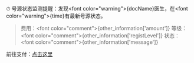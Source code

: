 <!--
 * @Author: wdjoys
 * @Date: 2022-04-27 16:48:59
 * @LastEditors: wdjoys
 * @LastEditTime: 2022-04-27 16:49:01
 * @FilePath: \guahao\xx.md
 * @Description:
 *
 * Copyright (c) 2022 by github/wdjoys, All Rights Reserved.
-->

⏱ 号源状态监测提醒：发现<font color=\"warning\">{docName}</font>医生，在<font color=\"warning\">{time}</font>有最新号源状态。

> 费用：<font color=\"comment\">{other_information['amount']}</font>
> 等级：<font color=\"comment\">{other_information['registLevel']}</font>
> 状态：<font color=\"comment\">{other_information['message']}</font>

前往支付：[点击这里]({other_information['payUrl']})
